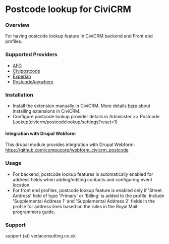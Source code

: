 # Postcode lookup for CiviCRM #

### Overview ###

For having postcode lookup feature in CiviCRM backend and Front end profiles.

### Supported Providers ###

* [AFD](http://www.afd.co.uk)
* [Civipostcode](http://civipostcode.com/)
* [Experian](http://www.qas.co.uk)
* [PostcodeAnywhere](http://www.postcodeanywhere.co.uk/)

### Installation ###

* Install the extension manually in CiviCRM. More details [here](http://wiki.civicrm.org/confluence/display/CRMDOC/Extensions#Extensions-Installinganewextension) about installing extensions in CiviCRM.
* Configure postcode lookup provider details in Administer >> Postcode Lookup(civicrm/postcodelookup/settings?reset=1)

#### Integration with Drupal Webform
This drupal module provides integration with Drupal Webform: https://github.com/compucorp/webform_civicrm_postcode

### Usage ###

* For backend, postcode lookup features is automatically enabled for address fields when adding/editing contacts and configuring event location.
* For front end profiles, postcode lookup feature is enabled only if 'Street Address' field of type 'Primary' or 'Billing' is added to the profile. Include 'Supplemental Address 1' and 'Supplemental Address 2' fields in the profile for address lines based on the rules in the Royal Mail programmers guide.

### Support ###

support (at) vedaconsulting.co.uk
